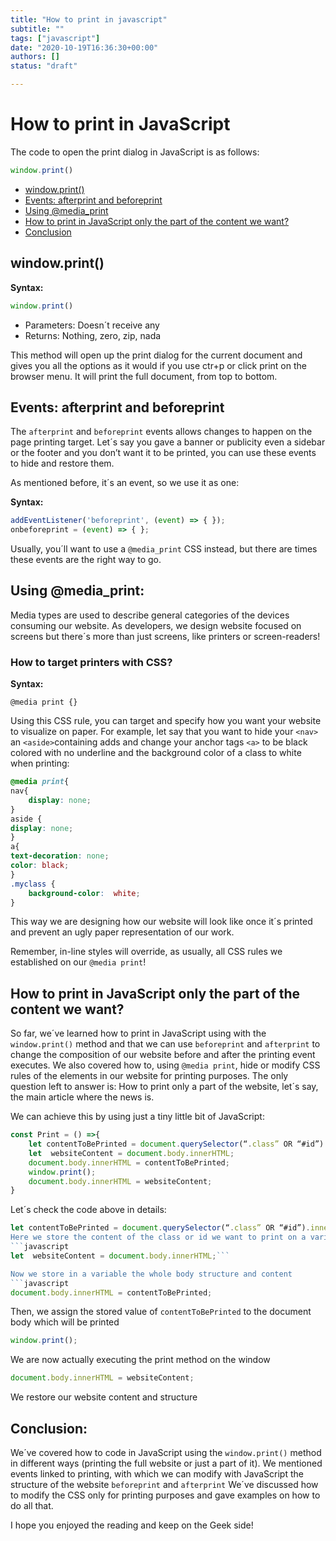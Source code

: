```yaml
---
title: "How to print in javascript"
subtitle: ""
tags: ["javascript"]
date: "2020-10-19T16:36:30+00:00"
authors: []
status: "draft"

---
```


# How to print in JavaScript

The code to open the print dialog in JavaScript is as follows:

```js
window.print()
```

- [window.print()](#howToPrint)
- [Events: afterprint and beforeprint](#events)
- [Using @media_print](#Using@media_print)
- [How to print in JavaScript only the part of the content we want?](#HowTo)
- [Conclusion](#conclusion)



<a name="howToPrint"></a>
## window.print()

**Syntax:**

```js
window.print()
```

- Parameters: Doesn´t receive any
- Returns: Nothing, zero, zip, nada

This method will open up the print dialog for the current document and gives you all the options as it would if you use ctr+p or click print on the browser menu. It will print the full document, from top to bottom.

<a name="events"></a>
## Events: afterprint and beforeprint 

The `afterprint` and `beforeprint` events allows changes to happen on the page printing  target. Let´s say you gave a banner or publicity even a sidebar or the footer and you don’t want it to be printed, you can use these events to hide and restore them.

As mentioned before, it´s an event, so we use it as one:

**Syntax:**
```js
addEventListener('beforeprint', (event) => { });
onbeforeprint = (event) => { };
```
Usually, you´ll  want to use a `@media_print` CSS instead, but there are times these events are the right way to go.

<a name="Using@media_print"></a>
## Using @media_print: 

Media types are used to describe general categories of the devices consuming our website. As developers, we design website focused on screens but there´s more than just screens, like printers or screen-readers!

### How to target printers with CSS?

**Syntax:**

`@media print {}`

Using this CSS rule, you can target and specify how you want your website to visualize on paper. For example, let say that you want to hide your `<nav>` an `<aside>`containing adds and change your anchor tags `<a>` to be black colored with no underline and the background color of a class to white when printing:

```css
@media print{
nav{
	display: none;
}
aside { 
display: none;
}
a{
text-decoration: none;
color: black;
}
.myclass {
	background-color:  white; 
}
```

This way we are designing how our website will look like once it´s printed and prevent an ugly paper representation of our work.

Remember, in-line styles will override, as usually, all CSS rules we established on our `@media print`!

<a name="HowTo"></a>
## How to print in JavaScript only the part of the content we want?  
So far, we´ve learned how to print in JavaScript using with the `window.print()` method and that we can use `beforeprint` and `afterprint` to change the composition of our website before and after the printing event executes. We also covered how to, using `@media print`, hide or modify CSS rules of the elements in our website for printing purposes. The only question left to answer is: How to print only a part of the website, let´s say, the main article where the news is.

We can achieve this by using just a tiny little bit of JavaScript:

```javascript
const Print = () =>{ 
	let contentToBePrinted = document.querySelector(“.class” OR “#id”).innerHTML; 
	let  websiteContent = document.body.innerHTML;
	document.body.innerHTML = contentToBePrinted; 
	window.print();
	document.body.innerHTML = websiteContent;
}
```
Let´s check the code above in details:
```javascript
let contentToBePrinted = document.querySelector(“.class” OR “#id”).innerHTML;```
Here we store the content of the class or id we want to print on a variable.
```javascript 
let  websiteContent = document.body.innerHTML;```

Now we store in a variable the whole body structure and content
```javascript
document.body.innerHTML = contentToBePrinted;
```
 Then, we assign the stored value of `contentToBePrinted` to the document body which will be printed
```javascript
window.print();
```
We are now actually executing the print method on the window
```javascript 
document.body.innerHTML = websiteContent; 
```
We restore our website content and structure 

<a name="conclusion"></a>
## Conclusion: 
We´ve covered how to code in JavaScript using the `window.print()` method in different ways (printing the full website or just a part of it). We mentioned events linked to printing, with which we can modify with JavaScript the structure of the website `beforeprint` and `afterprint` We´ve discussed how to modify the CSS only for printing purposes and gave examples on how to do all that.

I hope you enjoyed the reading and keep on the Geek side!
